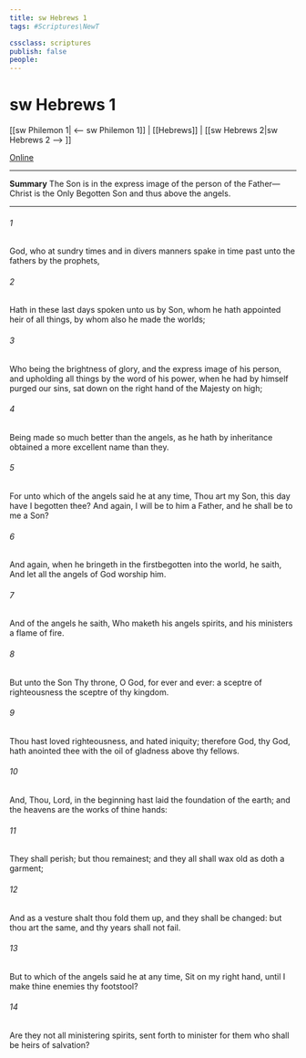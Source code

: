 ```yaml
---
title: sw Hebrews 1
tags: #Scriptures\NewT

cssclass: scriptures
publish: false
people:
---
```


# sw Hebrews 1
[[sw Philemon 1| <-- sw Philemon 1]] | [[Hebrews]] | [[sw Hebrews 2|sw Hebrews 2 --> ]]

[Online](https://churchofjesuschrist.org/study/scriptures/nt/heb/1?lang=eng)

---
__Summary__
The Son is in the express image of the person of the Father—Christ is the Only Begotten Son and thus above the angels.

---
###### 1 
God, who at sundry times and in divers manners spake in time past unto the fathers by the prophets,

###### 2 
Hath in these last days spoken unto us by  Son, whom he hath appointed heir of all things, by whom also he made the worlds;

###### 3 
Who being the brightness of  glory, and the express image of his person, and upholding all things by the word of his power, when he had by himself purged our sins, sat down on the right hand of the Majesty on high;

###### 4 
Being made so much better than the angels, as he hath by inheritance obtained a more excellent name than they.

###### 5 
For unto which of the angels said he at any time, Thou art my Son, this day have I begotten thee? And again, I will be to him a Father, and he shall be to me a Son?

###### 6 
And again, when he bringeth in the firstbegotten into the world, he saith, And let all the angels of God worship him.

###### 7 
And of the angels he saith, Who maketh his angels spirits, and his ministers a flame of fire.

###### 8 
But unto the Son  Thy throne, O God,  for ever and ever: a sceptre of righteousness  the sceptre of thy kingdom.

###### 9 
Thou hast loved righteousness, and hated iniquity; therefore God,  thy God, hath anointed thee with the oil of gladness above thy fellows.

###### 10 
And, Thou, Lord, in the beginning hast laid the foundation of the earth; and the heavens are the works of thine hands:

###### 11 
They shall perish; but thou remainest; and they all shall wax old as doth a garment;

###### 12 
And as a vesture shalt thou fold them up, and they shall be changed: but thou art the same, and thy years shall not fail.

###### 13 
But to which of the angels said he at any time, Sit on my right hand, until I make thine enemies thy footstool?

###### 14 
Are they not all ministering spirits, sent forth to minister for them who shall be heirs of salvation?


